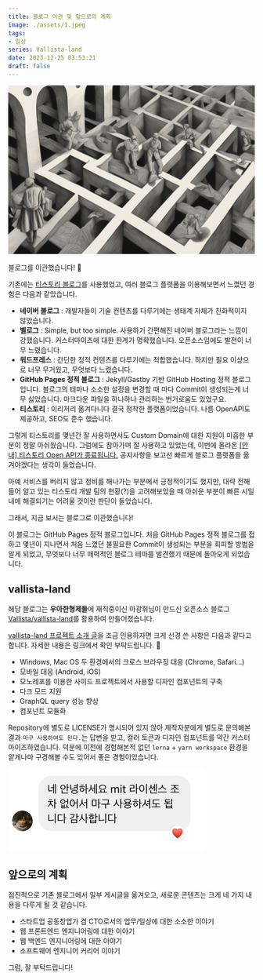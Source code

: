 ```yaml
---
title: 블로그 이관 및 앞으로의 계획
image: ./assets/1.jpeg
tags:
- 일상
series: Vallista-land
date: 2023-12-25 03:53:21
draft: false
---
```


![hero](assets/1.jpeg)

블로그를 이관했습니다! 🎉

기존에는 <a href="https://jinssssun.tistory.com" target="_blank">티스토리 블로그</a>를 사용했었고, 여러 블로그 플랫폼을 이용해보면서 느꼈던 경험은 다음과 같았습니다.
 - **네이버 블로그** : 개발자들이 기술 컨텐츠를 다루기에는 생태계 자체가 친화적이지 않았습니다.
 - **벨로그** : Simple, but too simple. 사용하기 간편해진 네이버 블로그라는 느낌이 강했습니다. 커스터마이즈에 대한 한계가 명확했습니다. 오픈소스임에도 발전이 너무 느렸습니다.
 - **워드프레스** : 간단한 정적 컨텐츠를 다루기에는 적합했습니다. 하지만 필요 이상으로 너무 무거웠고, 무엇보다 느렸습니다.
 - **GitHub Pages 정적 블로그** : Jekyll/Gastby 기반 GitHub Hosting 정적 블로그입니다. 블로그의 테마나 소소한 설정을 변경할 때 마다 Commit이 생성되는게 너무 싫었습니다. 마크다운 파일을 하나하나 관리하는 번거로움도 있었구요.
 - **티스토리** : 이리저리 옮겨다니다 결국 정착한 플랫폼이었습니다. 나름 OpenAPI도 제공하고, SEO도 준수 했습니다.

그렇게 티스토리를 몇년간 잘 사용하면서도 Custom Domain에 대한 지원이 미흡한 부분이 정말 아쉬웠습니다. 그럼에도 참아가며 잘 사용하고 있었는데, 이번에 올라온 <a href="https://notice.tistory.com/2664" target="_blnak">[안내] 티스토리 Open API가 종료됩니다.</a> 공지사항을 보고선 빠르게 블로그 플랫폼을 옮겨야겠다는 생각이 들었습니다.

아예 서비스를 버리지 않고 정비를 해나가는 부분에서 긍정적이기도 했지만, 대략 전해 들어 알고 있는 티스토리 개발 팀의 현황(?)을 고려해보았을 때 아쉬운 부분이 빠른 시일 내에 해결되기는 어려울 것이란 판단이 들었습니다.

그래서, 지금 보시는 블로그로 이관했습니다!

이 블로그는 GitHub Pages 정적 블로그입니다. 처음 GitHub Pages 정적 블로그를 접하고 몇년이 지나면서 처음 느꼈던 불필요한 Commit이 생성되는 부분을 회피할 방법을 알게 되었고, 무엇보다 너무 매력적인 블로그 테마를 발견했기 때문에 돌아오게 되었습니다.

## vallista-land

해당 블로그는 **우아한형제들**에 재직중이신 마광휘님이 만드신 오픈소스 블로그 <a href="https://github.com/Vallista/vallista-land" target="_blnak">Vallista/vallista-land</a>를 활용하여 만들어졌습니다.

<a href="https://vallista.kr/%EB%B8%94%EB%A1%9C%EA%B7%B8-v3-%EA%B0%9C%ED%8E%B8/#%EB%B8%94%EB%A1%9C%EA%B7%B8-V3" target="_blnak">vallista-land 프로젝트 소개 글</a>을 조금 인용하자면 크게 신경 쓴 사항은 다음과 같다고 합니다. 자세한 내용은 링크에서 확인 부탁드립니다. 🙂
 - Windows, Mac OS 두 환경에서의 크로스 브라우징 대응 (Chrome, Safari...)
 - 모바일 대응 (Android, iOS)
 - 모노레포를 이용한 사이드 프로젝트에서 사용할 디자인 컴포넌트의 구축
 - 다크 모드 지원
 - GraphQL query 성능 향상
 - 컴포넌트 모듈화

Repository에 별도로 LICENSE가 명시되어 있지 않아 제작자분에게 별도로 문의해본 결과 `마구 사용하여도 된다.`는 답변을 받고, 컬러 토큰과 디자인 컴포넌트를 약간 커스터마이즈하였습니다. 덕분에 이전에 경험해본적 없던 `lerna` + `yarn workspace` 환경을 얕게나마 구경해볼 수도 있어서 좋은 경험이었습니다.

![faq](assets/2.png)

## 앞으로의 계획

점진적으로 기존 블로그에서 일부 게시글을 옮겨오고, 새로운 콘텐츠는 크게 네 가지 내용을 다루게 될 것 같습니다.
 - 스타트업 공동창업가 겸 CTO로서의 업무/일상에 대한 소소한 이야기
 - 웹 프론트엔드 엔지니어링에 대한 이야기
 - 웹 백엔드 엔지니어링에 대한 이야기
 - 소프트웨어 엔지니어 커리어 이야기

그럼, 잘 부탁드립니다!